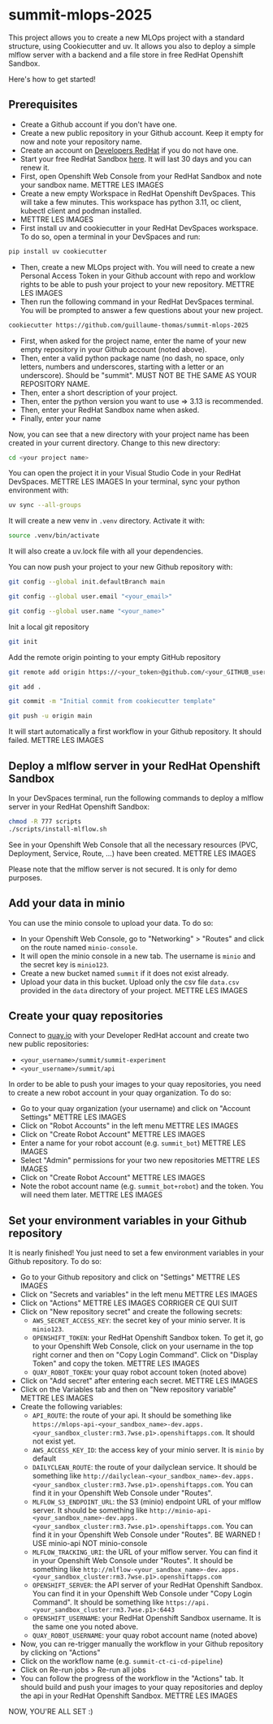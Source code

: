 # summit-mlops-2025

This project allows you to create a new MLOps project with a standard structure, using Cookiecutter and uv.
It allows you also to deploy a simple mlflow server with a backend and a file store in free RedHat Openshift Sandbox.

Here's how to get started!

## Prerequisites
- Create a Github account if you don't have one.
- Create a new public repository in your Github account. Keep it empty for now and note your repository name.
- Create an account on [Developers RedHat](https://developers.redhat.com/) if you do not have one.
- Start your free RedHat Sandbox [here](https://www.sandbox.redhat.com). It will last 30 days and you can renew it.
- First, open Openshift Web Console from your RedHat Sandbox and note your sandbox name.
METTRE LES IMAGES
- Create a new empty Workspace in RedHat Openshift DevSpaces. This will take a few minutes. This workspace has python 3.11, oc client, kubectl client and podman installed.
- METTRE LES IMAGES
- First install uv and cookiecutter in your RedHat DevSpaces workspace. To do so, open a terminal in your DevSpaces and run:
```bash
pip install uv cookiecutter
```
- Then, create a new MLOps project with. You will need to create a new Personal Access Token in your Github account with repo and worklow rights to be able to push your project to your new repository.
METTRE LES IMAGES
- Then run the following command in your RedHat DevSpaces terminal. You will be prompted to answer a few questions about your new project.
```bash
cookiecutter https://github.com/guillaume-thomas/summit-mlops-2025
```
- First, when asked for the project name, enter the name of your new empty repository in your Github account (noted above).
- Then, enter a valid python package name (no dash, no space, only letters, numbers and underscores, starting with a letter or an underscore). Should be "summit". MUST NOT BE THE SAME AS YOUR REPOSITORY NAME.
- Then, enter a short description of your project.
- Then, enter the python version you want to use => 3.13 is recommended.
- Then, enter your RedHat Sandbox name when asked.
- Finally, enter your name

Now, you can see that a new directory with your project name has been created in your current directory. Change to this new directory:
```bash
cd <your project name>
```

You can open the project it in your Visual Studio Code in your RedHat DevSpaces.
METTRE LES IMAGES
In your terminal, sync your python environment with:
```bash 
uv sync --all-groups
```

It will create a new venv in `.venv` directory. Activate it with:
```bash
source .venv/bin/activate
```

It will also create a uv.lock file with all your dependencies.

You can now push your project to your new Github repository with:
```bash
git config --global init.defaultBranch main
```
```bash
git config --global user.email "<your_email>"
```
```bash
git config --global user.name "<your_name>"
```
Init a local git repository
```bash
git init
```
Add the remote origin pointing to your empty GitHub repository
```bash
git remote add origin https://<your_token>@github.com/<your_GITHUB_username>/<repository_name>.git
```
```bash
git add .
```
```bash
git commit -m "Initial commit from cookiecutter template"
```
```bash
git push -u origin main
```

It will start automatically a first workflow in your Github repository. It should failed.
METTRE LES IMAGES

## Deploy a mlflow server in your RedHat Openshift Sandbox

In your DevSpaces terminal, run the following commands to deploy a mlflow server in your RedHat Openshift Sandbox:
```bash
chmod -R 777 scripts
./scripts/install-mlflow.sh
```

See in your Openshift Web Console that all the necessary resources (PVC, Deployment, Service, Route, ...) have been created.
METTRE LES IMAGES

Please note that the mlflow server is not secured. It is only for demo purposes.

## Add your data in minio
You can use the minio console to upload your data. To do so:
- In your Openshift Web Console, go to "Networking" > "Routes" and click on the route named `minio-console`.
- It will open the minio console in a new tab. The username is `minio` and the secret key is `minio123`.
- Create a new bucket named `summit` if it does not exist already.
- Upload your data in this bucket. Upload only the csv file `data.csv` provided in the `data` directory of your project.
METTRE LES IMAGES

## Create your quay repositories

Connect to [quay.io](https://quay.io/) with your Developer RedHat account and create two new public repositories:
- `<your_username>/summit/summit-experiment`
- `<your_username>/summit/api`

In order to be able to push your images to your quay repositories, you need to create a new robot account in your quay organization. To do so:
- Go to your quay organization (your username) and click on "Account Settings"
METTRE LES IMAGES
- Click on "Robot Accounts" in the left menu
  METTRE LES IMAGES
- Click on "Create Robot Account"
  METTRE LES IMAGES
- Enter a name for your robot account (e.g. `summit_bot`)
  METTRE LES IMAGES
- Select "Admin" permissions for your two new repositories
  METTRE LES IMAGES
- Click on "Create Robot Account"
  METTRE LES IMAGES
- Note the robot account name (e.g. `summit_bot+robot`) and the token. You will need them later.
METTRE LES IMAGES

## Set your environment variables in your Github repository

It is nearly finished! You just need to set a few environment variables in your Github repository. To do so:
- Go to your Github repository and click on "Settings"
METTRE LES IMAGES
- Click on "Secrets and variables" in the left menu
METTRE LES IMAGES
- Click on "Actions"
METTRE LES IMAGES
CORRIGER CE QUI SUIT
- Click on "New repository secret" and create the following secrets:
  - `AWS_SECRET_ACCESS_KEY`: the secret key of your minio server. It is `minio123`.
  - `OPENSHIFT_TOKEN`: your RedHat Openshift Sandbox token. To get it, go to your Openshift Web Console, click on your username in the top right corner and then on "Copy Login Command". Click on "Display Token" and copy the token.
METTRE LES IMAGES
  - `QUAY_ROBOT_TOKEN`: your quay robot account token (noted above)
- Click on "Add secret" after entering each secret.
METTRE LES IMAGES
- Click on the Variables tab and then on "New repository variable"
METTRE LES IMAGES
- Create the following variables: 
  - `API_ROUTE`: the route of your api. It should be something like `https://mlops-api-<your_sandbox_name>-dev.apps.<your_sandbox_cluster:rm3.7wse.p1>.openshiftapps.com`. It should not exist yet.
  - `AWS_ACCESS_KEY_ID`: the access key of your minio server. It is `minio` by default
  - `DAILYCLEAN_ROUTE`: the route of your dailyclean service. It should be something like `http://dailyclean-<your_sandbox_name>-dev.apps.<your_sandbox_cluster:rm3.7wse.p1>.openshiftapps.com`. You can find it in your Openshift Web Console under "Routes".
  - `MLFLOW_S3_ENDPOINT_URL`: the S3 (minio) endpoint URL of your mlflow server. It should be something like `http://minio-api-<your_sandbox_name>-dev.apps.<your_sandbox_cluster:rm3.7wse.p1>.openshiftapps.com`. You can find it in your Openshift Web Console under "Routes". BE WARNED ! USE minio-api NOT minio-console
  - `MLFLOW_TRACKING_URI`: the URL of your mlflow server. You can find it in your Openshift Web Console under "Routes". It should be something like `http://mlflow-<your_sandbox_name>-dev.apps.<your_sandbox_cluster:rm3.7wse.p1>.openshiftapps.com`
  - `OPENSHIFT_SERVER`: the API server of your RedHat Openshift Sandbox. You can find it in your Openshift Web Console under "Copy Login Command". It should be something like `https://api.<your_sandbox_cluster:rm3.7wse.p1>:6443`
  - `OPENSHIFT_USERNAME`: your RedHat Openshift Sandbox username. It is the same one you noted above.
  - `QUAY_ROBOT_USERNAME`: your quay robot account name (noted above)
- Now, you can re-trigger manually the workflow in your Github repository by clicking on "Actions"
- Click on the workflow name (e.g. `summit-ct-ci-cd-pipeline`)
- Click on Re-run jobs > Re-run all jobs
- You can follow the progress of the workflow in the "Actions" tab. It should build and push your images to your quay repositories and deploy the api in your RedHat Openshift Sandbox.
METTRE LES IMAGES

NOW, YOU'RE ALL SET :)